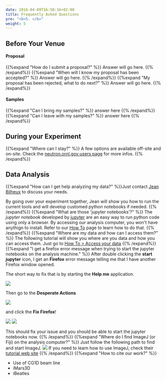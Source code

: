 ```yaml
---
date: 2016-04-09T16:50:16+02:00
title: Frequently Asked Questions
pre: "<b>5. </b>"
weight: 5
---
```


## Before Your Venue

#### Proposal

{{%expand "How do I submit a proposal?" %}}
Answer will go here.
{{% /expand%}}
{{%expand "When will I know my proposal has been accepted?" %}}
Answer will go here.
{{% /expand%}}
{{%expand "My proposal has been rejected, what to do next?" %}}
Answer will go here.
{{% /expand%}}

#### Samples

{{%expand "Can I bring my samples?" %}}
answer here
{{% /expand%}}
{{%expand "Can I leave with my samples?" %}}
answer here
{{% /expand%}}

## During your Experiment

{{%expand "Where can I stay?" %}}
A few options are available off-site and on-site. Check the <a href='https://neutrons.ornl.gov/users/daily-living#stay'>
neutron.ornl.gov users page</a> for more infos.
{{% /expand%}}

## Data Analysis
{{%expand "How can I get help analyzing my data?" %}}Just contact [Jean Bilheux](/en/credits#jean_bilheux) to discuss
your needs.

By going over your experiment together, Jean will show you how to run the current tools and will develop customed python
notebooks if needed.
{{% /expand%}}
{{%expand "What are those 'jupyter notebooks'?" %}}
The *jupyter notebook* developed by [jupyter](http://jupyter.org/) are an easy way to run python code using only a browser.
By accessing our analysis computer, you won't have anythign to install. Refer to our [How To](/en/tutorial/) page to
learn how to do that.
{{% /expand%}}
{{%expand "Where are my data and how can I access them?" %}}
The following tutorial will show you where are you data and how you can access them. Just go to [How To > Access your data](/en/tutorial/how_to_access_data/)
{{% /expand%}}
{{%expand "I get a firefox error message when trying to start the jupyter notebooks on the analysis machine." %}}
After double clicking the **start jupyter** icon, I get an **Firefox** error message telling me that I have another
Firefox window opened. 

The short way to fix that is by starting the **Help me** application.

<img src='/faq/images/firefox2.png' />

Then go to the **Desperate Actions**

<img src='/faq/images/firefox3.png' />

and click the **Fix Firefox**!

<img src='/faq/images/firefox4.png' />
<img src='/faq/images/firefox5.png' />

This should fix your issue and you should be able to start the jupyter notebooks now.
{{% /expand%}}
{{%expand "Where do I find ImageJ (or Fiji) on the analysis computer?" %}}
Just follow the following path to find and start ImageJ.
<img src='/faq/images/imagej.png' />
If you need to learn how to use ImageJ, check their <a href='https://imagej.nih.gov/ij/docs/examples/index.html'>tutorial
web site</a>
{{% /expand%}}
{{%expand "How to cite our work?" %}}
<ul>
<li>Use of CG1D beam line</li>
<li>iMars3D</li>
<li>iBeatles</li>
</ul>